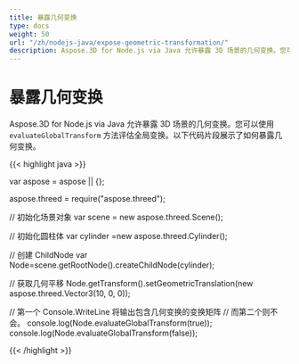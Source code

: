 ```yaml
---
title: 暴露几何变换
type: docs
weight: 50
url: "/zh/nodejs-java/expose-geometric-transformation/"
description: Aspose.3D for Node.js via Java 允许暴露 3D 场景的几何变换。您可以使用 evaluateGlobalTransform 方法评估全局变换。
---
```


# **暴露几何变换**
Aspose.3D for Node.js via Java 允许暴露 3D 场景的几何变换。您可以使用 `evaluateGlobalTransform` 方法评估全局变换。以下代码片段展示了如何暴露几何变换。

{{< highlight java >}}

var aspose = aspose || {};

aspose.threed = require("aspose.threed");

// 初始化场景对象
var scene = new aspose.threed.Scene();

// 初始化圆柱体
var cylinder =new aspose.threed.Cylinder();

// 创建 ChildNode
var Node=scene.getRootNode().createChildNode(cylinder);

// 获取几何平移
Node.getTransform().setGeometricTranslation(new aspose.threed.Vector3(10, 0, 0));

// 第一个 Console.WriteLine 将输出包含几何变换的变换矩阵
// 而第二个则不会。
console.log(Node.evaluateGlobalTransform(true));
console.log(Node.evaluateGlobalTransform(false));

{{< /highlight >}}